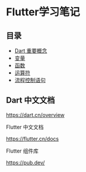 # Flutter学习笔记

## 目录

- [Dart 重要概念](./#%20Dart重要概念.md)
- [变量](./#%20变量.md)
- [函数](./#%20函数.md)
- [运算符](./#%20运算符.md)
- [流程控制语句](./#%20流程控制语句.md)


## Dart 中文文档

<https://dart.cn/overview>

Flutter 中文文档

<https://flutter.cn/docs>

Flutter 组件库

<https://pub.dev/>

